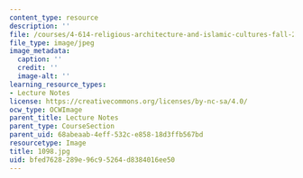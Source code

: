 ```yaml
---
content_type: resource
description: ''
file: /courses/4-614-religious-architecture-and-islamic-cultures-fall-2002/bfed7628289e96c95264d8384016ee50_1098.jpg
file_type: image/jpeg
image_metadata:
  caption: ''
  credit: ''
  image-alt: ''
learning_resource_types:
- Lecture Notes
license: https://creativecommons.org/licenses/by-nc-sa/4.0/
ocw_type: OCWImage
parent_title: Lecture Notes
parent_type: CourseSection
parent_uid: 68abeaab-4eff-532c-e858-18d3ffb567bd
resourcetype: Image
title: 1098.jpg
uid: bfed7628-289e-96c9-5264-d8384016ee50
---
```

